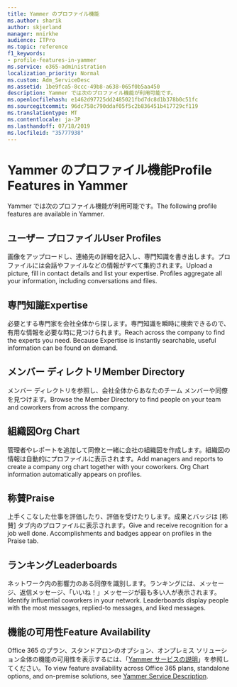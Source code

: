 ```yaml
---
title: Yammer のプロファイル機能
ms.author: sharik
author: skjerland
manager: mnirkhe
audience: ITPro
ms.topic: reference
f1_keywords:
- profile-features-in-yammer
ms.service: o365-administration
localization_priority: Normal
ms.custom: Adm_ServiceDesc
ms.assetid: 1be9fca5-8ccc-49b8-a638-065f0b5aa450
description: Yammer では次のプロファイル機能が利用可能です。
ms.openlocfilehash: e1462d97725dd2485021fbd7dc8d1b378b0c51fc
ms.sourcegitcommit: 96dc758c790ddaf05f5c2b836451b417729cf119
ms.translationtype: MT
ms.contentlocale: ja-JP
ms.lasthandoff: 07/18/2019
ms.locfileid: "35777938"
---
```

# <a name="profile-features-in-yammer"></a><span data-ttu-id="b97a3-103">Yammer のプロファイル機能</span><span class="sxs-lookup"><span data-stu-id="b97a3-103">Profile Features in Yammer</span></span>

<span data-ttu-id="b97a3-104">Yammer では次のプロファイル機能が利用可能です。</span><span class="sxs-lookup"><span data-stu-id="b97a3-104">The following profile features are available in Yammer.</span></span>
  
## <a name="user-profiles"></a><span data-ttu-id="b97a3-105">ユーザー プロファイル</span><span class="sxs-lookup"><span data-stu-id="b97a3-105">User Profiles</span></span>
<span data-ttu-id="b97a3-106"><a name="bkmk_UserProfiles"> </a></span><span class="sxs-lookup"><span data-stu-id="b97a3-106"></span></span>

<span data-ttu-id="b97a3-p101">画像をアップロードし、連絡先の詳細を記入し、専門知識を書き出します。プロファイルには会話やファイルなどの情報がすべて集約されます。</span><span class="sxs-lookup"><span data-stu-id="b97a3-p101">Upload a picture, fill in contact details and list your expertise. Profiles aggregate all your information, including conversations and files.</span></span>
  
## <a name="expertise"></a><span data-ttu-id="b97a3-109">専門知識</span><span class="sxs-lookup"><span data-stu-id="b97a3-109">Expertise</span></span>
<span data-ttu-id="b97a3-110"><a name="bkmk_Expertise"> </a></span><span class="sxs-lookup"><span data-stu-id="b97a3-110"></span></span>

<span data-ttu-id="b97a3-p102">必要とする専門家を会社全体から探します。専門知識を瞬時に検索できるので、有用な情報を必要な時に見つけられます。</span><span class="sxs-lookup"><span data-stu-id="b97a3-p102">Reach across the company to find the experts you need. Because Expertise is instantly searchable, useful information can be found on demand.</span></span>
  
## <a name="member-directory"></a><span data-ttu-id="b97a3-113">メンバー ディレクトリ</span><span class="sxs-lookup"><span data-stu-id="b97a3-113">Member Directory</span></span>
<span data-ttu-id="b97a3-114"><a name="bkmk_MemberDirectory"> </a></span><span class="sxs-lookup"><span data-stu-id="b97a3-114"></span></span>

<span data-ttu-id="b97a3-115">メンバー ディレクトリを参照し、会社全体からあなたのチーム メンバーや同僚を見つけます。</span><span class="sxs-lookup"><span data-stu-id="b97a3-115">Browse the Member Directory to find people on your team and coworkers from across the company.</span></span>
  
## <a name="org-chart"></a><span data-ttu-id="b97a3-116">組織図</span><span class="sxs-lookup"><span data-stu-id="b97a3-116">Org Chart</span></span>
<span data-ttu-id="b97a3-117"><a name="bkmk_OrgChart"> </a></span><span class="sxs-lookup"><span data-stu-id="b97a3-117"></span></span>

<span data-ttu-id="b97a3-p103">管理者やレポートを追加して同僚と一緒に会社の組織図を作成します。組織図の情報は自動的にプロファイルに表示されます。</span><span class="sxs-lookup"><span data-stu-id="b97a3-p103">Add managers and reports to create a company org chart together with your coworkers. Org Chart information automatically appears on profiles.</span></span>
  
## <a name="praise"></a><span data-ttu-id="b97a3-120">称賛</span><span class="sxs-lookup"><span data-stu-id="b97a3-120">Praise</span></span>
<span data-ttu-id="b97a3-121"><a name="bkmk_Praise"> </a></span><span class="sxs-lookup"><span data-stu-id="b97a3-121"></span></span>

<span data-ttu-id="b97a3-p104">上手くこなした仕事を評価したり、評価を受けたりします。成果とバッジは [称賛] タブ内のプロファイルに表示されます。</span><span class="sxs-lookup"><span data-stu-id="b97a3-p104">Give and receive recognition for a job well done. Accomplishments and badges appear on profiles in the Praise tab.</span></span>
  
## <a name="leaderboards"></a><span data-ttu-id="b97a3-124">ランキング</span><span class="sxs-lookup"><span data-stu-id="b97a3-124">Leaderboards</span></span>
<span data-ttu-id="b97a3-125"><a name="bkmk_Leaderboards"> </a></span><span class="sxs-lookup"><span data-stu-id="b97a3-125"></span></span>

<span data-ttu-id="b97a3-p105">ネットワーク内の影響力のある同僚を識別します。ランキングには、メッセージ、返信メッセージ、「いいね！」メッセージが最も多い人が表示されます。</span><span class="sxs-lookup"><span data-stu-id="b97a3-p105">Identify influential coworkers in your network. Leaderboards display people with the most messages, replied-to messages, and liked messages.</span></span>
  
## <a name="feature-availability"></a><span data-ttu-id="b97a3-128">機能の可用性</span><span class="sxs-lookup"><span data-stu-id="b97a3-128">Feature Availability</span></span>
<span data-ttu-id="b97a3-129"><a name="bkmk_Leaderboards"> </a></span><span class="sxs-lookup"><span data-stu-id="b97a3-129"></span></span>

<span data-ttu-id="b97a3-130">Office 365 のプラン、スタンドアロンのオプション、オンプレミス ソリューション全体の機能の可用性を表示するには、「[Yammer サービスの説明](yammer-service-description.md)」を参照してください。</span><span class="sxs-lookup"><span data-stu-id="b97a3-130">To view feature availability across Office 365 plans, standalone options, and on-premise solutions, see [Yammer Service Description](yammer-service-description.md).</span></span>
  

